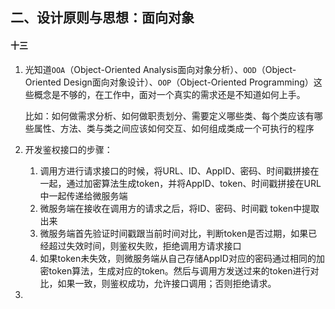 ## 二、设计原则与思想：面向对象

#### 十三

1. 光知道`OOA`（Object-Oriented Analysis面向对象分析）、`OOD`（Object-Oriented Design面向对象设计）、`OOP`（Object-Oriented Programming）这些概念是不够的，在工作中，面对一个真实的需求还是不知道如何上手。

   比如：如何做需求分析、如何做职责划分、需要定义哪些类、每个类应该有哪些属性、方法、类与类之间应该如何交互、如何组成类成一个可执行的程序

2. 开发鉴权接口的步骤：
   1. 调用方进行请求接口的时候，将URL、ID、AppID、密码、时间戳拼接在一起，通过加密算法生成token，并将AppID、token、时间戳拼接在URL中一起传递给微服务端
   2. 微服务端在接收在调用方的请求之后，将ID、密码、时间戳  token中提取出来
   3. 微服务端首先验证时间戳跟当前时间对比，判断token是否过期，如果已经超过失效时间，则鉴权失败，拒绝调用方请求接口
   4. 如果token未失效，则微服务端从自己存储AppID对应的密码通过相同的加密token算法，生成对应的token。然后与调用方发送过来的token进行对比，如果一致，则鉴权成功，允许接口调用；否则拒绝请求。
3. 